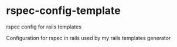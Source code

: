 # rspec-config-template
rspec config for rails templates

Configuration for rspec in rails used by my rails templates generator

